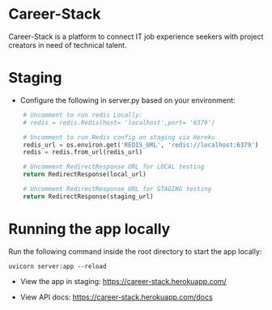 # Career-Stack

Career-Stack is a platform to connect IT job experience seekers with project creators in need of technical talent.
# Staging
- Configure the following in server.py based on your environment:
```python
    # Uncomment to run redis Locally:
    # redis = redis.Redis(host= 'localhost',port= '6379')

    # Uncomment to run Redis config on staging via Heroku
    redis_url = os.environ.get('REDIS_URL', 'redis://localhost:6379')
    redis = redis.from_url(redis_url)

    # Uncomment RedirectResponse URL for LOCAL testing
    return RedirectResponse(local_url)

    # Uncomment RedirectResponse URL for STAGING testing
    return RedirectResponse(staging_url)
```
# Running the app locally

Run the following command inside the root directory to start the app locally:
```
uvicorn server:app --reload
```
- View the app in staging:
https://career-stack.herokuapp.com/

- View API docs:
https://career-stack.herokuapp.com/docs